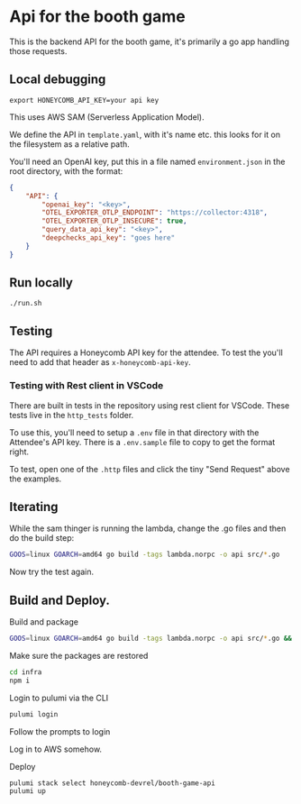 # Api for the booth game

This is the backend API for the booth game, it's primarily a go app handling those requests.

## Local debugging

`export HONEYCOMB_API_KEY=your api key`

This uses AWS SAM (Serverless Application Model).

We define the API in `template.yaml`, with it's name etc. this looks for it on the filesystem as a relative path.

You'll need an OpenAI key, put this in a file named `environment.json` in the root directory, with the format:

```json
{
    "API": {
        "openai_key": "<key>",
        "OTEL_EXPORTER_OTLP_ENDPOINT": "https://collector:4318",
        "OTEL_EXPORTER_OTLP_INSECURE": true,
        "query_data_api_key": "<key>",
        "deepchecks_api_key": "goes here"
    }
}
```

## Run locally

`./run.sh`

## Testing

The API requires a Honeycomb API key for the attendee. To test the you'll need to add that header as `x-honeycomb-api-key`.

### Testing with Rest client in VSCode

There are built in tests in the repository using rest client for VSCode. These tests live in the `http_tests` folder.

To use this, you'll need to setup a `.env` file in that directory with the Attendee's API key. There is a `.env.sample` file to copy to get the format right.

To test, open one of the `.http` files and click the tiny "Send Request" above the examples.

## Iterating

While the sam thinger is running the lambda, change the .go files and then do the build step:

```sh
GOOS=linux GOARCH=amd64 go build -tags lambda.norpc -o api src/*.go
```

Now try the test again.

## Build and Deploy.

Build and package

```sh
GOOS=linux GOARCH=amd64 go build -tags lambda.norpc -o api src/*.go && zip api.zip api
```

Make sure the packages are restored

```sh
cd infra
npm i
```

Login to pulumi via the CLI

```sh
pulumi login
```

Follow the prompts to login

Log in to AWS somehow.

Deploy

```sh
pulumi stack select honeycomb-devrel/booth-game-api
pulumi up
```
